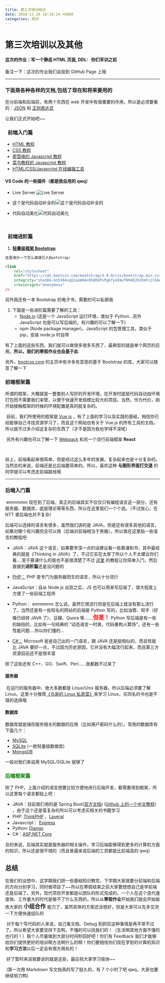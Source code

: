 ```yaml
---
title: 第三次培训相关
date: 2018-11-26 18:10:24 +0800
categories: 培训
---
```


# **第三次培训以及其他**

#### **这次的作业：写一个静态 HTML 页面, DDL:&ensp;** **你们军训之前**

备注一下：这次的作业我们会挂到 GitHub Page 上哦

---

### **下面是各种各样的文档,包括了现在和将来要用的**

在分前端和后端前，有两个东西在 web 开发中有很重要的作用，所以是必须要看的：[JSON](http://www.runoob.com/json/json-tutorial.html) 和 [正则表达式](http://www.runoob.com/regexp/regexp-tutorial.html)

让我们正式开始吧~~

### &ensp;**前端入门篇**

-   [HTML 教程](http://www.runoob.com/html/html-tutorial.html)
-   [CSS 教程](http://www.runoob.com/css/css-tutorial.html)
-   [廖雪峰的 Javascript 教程](https://www.liaoxuefeng.com/wiki/001434446689867b27157e896e74d51a89c25cc8b43bdb3000)
-   [菜鸟教程的 Javascript 教程](http://www.runoob.com/js/js-tutorial.html)
-   [HTML/CSS/Javascript 在线编辑工具](https://c.runoob.com/front-end/61)

#### VS Code 的一些插件（都是我自用的 qwq）

-   Live Server ![Live Server](D:/OneDrive/%E7%BD%91%E7%BB%9C%E9%98%9F/18%E7%A7%8B%E5%86%AC/image/1.png)

-   这个是代码自动补全的![这个是代码自动补全的](D:/OneDrive/%E7%BD%91%E7%BB%9C%E9%98%9F/18%E7%A7%8B%E5%86%AC/image/2.png)

-   代码自动美化![代码自动美化](D:/OneDrive/%E7%BD%91%E7%BB%9C%E9%98%9F/18%E7%A7%8B%E5%86%AC/image/3.png)

    </br>

### &ensp;**前端进阶篇**

1. [**轻量级框架 Bootstrap**](https://v4.bootcss.com/)

```html
这里演示一下怎么直接引入Bootstrap:

<link
    rel="stylesheet"
    href="https://cdn.bootcss.com/bootstrap/4.0.0/css/bootstrap.min.css"
    integrity="sha384-Gn5384xqQ1aoWXA+058RXPxPg6fy4IWvTNh0E263XmFcJlSAwiGgFAW/dAiS6JXm"
    crossorigin="anonymous"
/>
```

另外我还有一本 Bootstrap 的电子书，需要的可以私聊我

1. 下面是一些进阶篇需要了解的工具：
    - [Node.js](http://nodejs.cn/) (这是一个 JavaScript 运行环境，类似于 Python...另外 JavaScript 也是可以写后端的，有兴趣的可以了解一下)
    - npm (Node package manager)，JavaScript 的包管理工具，类似于 pip，安装 node.js 时自带

​ 有了上面的这些东西，我们就可以做很多很多东西了，最典型的就是单个网页的应用。**所以，我们的寒假作业也会基于此**

另外，[bootcss.com](http://www.bootcss.com/) 的主页中有许多有意思的基于 Bootstrap 的库，大家可以随意了解一下</br>

### 前端框架篇

​ 所谓的框架，大概就是一整套别人写好的开发环境，在开发时底层代码自动由环境打包而不需要我们来管，以便于快速开发规模比较大的项目。当然，作为代价，刚开始接触框架的时候的环境配置是真的挺复杂的。

​ 目前，我们所使用的框架是 [Vue.js](https://cn.vuejs.org/) ，有了上面的学习以及实践的基础，相信你已经能够自己寻找资源学习了，而且这个网站也有关于 Vue.js 的所有工具的文档，所以就不过多介绍这复杂的东西了（才不是因为我也学得不深呢）

​ 另外有兴趣也可以了解一下 [Webpack](https://www.webpackjs.com/) 和另一个流行前端框架 **React**

​

​ 综上，前端看起来很简单，但是经过这么多年的发展，复杂起来也是十分复杂的。当然总的来说，前端还是比后端要简单的。所以，喜欢这种 **与图形界面打交道** 的同学就可以考虑走前端路线哦

---

### 后端入门篇

​ emmmmm 现在到了后端，真正的后端其实不仅仅只有编程语言这一部分，还有服务器、数据库、底层理论等等东西，所以在这里我们一个个说。（不过放心，在 NTT 里后端也并不复杂）

后端可以选择的语言有很多，虽然我们讲的是 JAVA，但是还有很多其他的语言，如果对哪个有兴趣完全可以用（后端对前端相当于黑箱），所以我在这里贴一些语言的教程吧

-   JAVA：JAVA 这个语言，如果要学深一点的话建议看一些慕课和书，其中最经典的就是《Thinking in JAVA》了，不过它实在太厚了所以个人不太建议你们看....至于慕课什么的我也不是很清楚了不过 [这里](http://www.runoob.com/java/java-tutorial.html) 的教程让你简单入门，然后直接到**进阶篇**还是没问题的

-   [PHP：](http://www.runoob.com/php/php-tutorial.html) PHP 是专门为服务器而生的语言，所以十分流行
-   JavaScript：自从 Node.js 出现之后，JS 也可以用来写后端了，很大程度上方便了一些前端工程师
-   Python： emmmmm 怎么说，虽然它很流行但是在后端上就没有那么流行了。当然还是有一些知名的网站的后端是 Python 写的，比如油管、知乎（好像已经转 JAVA 了）、豆瓣、Quora 等.......<font color=#FF0000 size=4>**但是！**</font> Python 写后端是有一些的缺陷的，比如有一句经典的 “动态语言一时爽，代码重构火葬场”，还有一些性能问题....所以你们懂的...
-   [C#：](http://www.runoob.com/csharp/csharp-tutorial.html) Microsoft 爸爸自己出的一门语言，跟 JAVA 还是挺相似的，而且性能比 JAVA 要好一点，不过因为历史原因，它并没有大幅流行起来，而且第三方资源目前还不是很丰富

除了这些还有 C++、GO、Swift、Perl……我都数不过来了

#### 服务器

​ 在运行的服务器中，绝大多数都是 Linux/Unix 服务器，所以后端必须要了解 Linux。这里十分推荐[《鸟哥的 Linux 私房菜》](http://cn.linux.vbird.org/)来学习 Linux，买同名的书也是不错的选择哦

#### 数据库

数据库就是储存服务相关的数据的应用（比如用户密码什么的）。常用的数据库有下面几个：

-   [MySQL](http://www.runoob.com/mysql/mysql-tutorial.html)
-   [SQLite](http://www.runoob.com/sqlite/sqlite-tutorial.html) (一款轻量级数据库)
-   [MongoDB](http://www.runoob.com/mongodb/mongodb-tutorial.html)

一般对我们来说用 MySQL/SQLite 就够了

### <font color=#008000>后端框架篇</font>

除了 PHP，上面介绍的语言想要比较方便地进行后端开发，都需要用到框架，所以这里每个语言都贴上吧：

-   JAVA：目前我们用的是 Spring Boot([官方文档](https://docs.spring.io/spring-boot/docs/2.1.0.RELEASE/reference/htmlsingle/)) ([Github 上的一个中文教程](https://github.com/dyc87112/SpringBoot-Learning)) ，由于这个还是蛮复杂的所以可以考虑买相关的书籍学习
-   PHP: [ThinkPHP](http://www.thinkphp.cn/) 、[Laveral](https://laravel-china.org/docs/)
-   Javascript： [Express](http://expressjs.com/)
-   Python: [Django](https://docs.djangoproject.com/zh-hans/2.1/)
-   C#：[ASP.NET Core](https://docs.microsoft.com/zh-cn/aspnet/core/?view=aspnetcore-2.1)

总的来说，后端其实就是服务器的相关操作，学习后端能够得到更多的计算机方面的知识，所以还是很不错的（而且普遍来说后端的工资都是比前端高的 qwq）

## 总结

​ 在我们的设想中，这学期我们把一些基础知识教完，下学期大家就要分前端和后端的方向分别学习，同时做项目了~~所以在寒假结束之前大家要想想自己是学前端还是后端了。另外，现代项目开发都是以团队的形式完成的，一个人在这个迭代速度快、工作量大的时代是做不了什么东西的，所以从**寒假作业**开始我们就会开始锻炼大家的 <font size=4> **小组合作** </font> 能力了，虽然具体的方案还没想好，但是大家可以先多交流一下方便快速组队的

​ 对于每个写代码的人来说，自己看文档、Debug 到抓狂这种事情是再平常不过了。所以希望大家要坚持下去鸭，不懂的可以找我们的！（生活啊其他方面不懂的也行的！）我个人尽量做到大部分时间秒回好吧！你们有 Feedback 我们才能够给你们提供更好的培训啊方法啊什么的啊！你们要相信你们现在学到的计算机知识和**学习方法**以后一定会有很大用处的！

​ 好了暂时来说我要说的就是这些，最后祝大家学习愉快~~

​ (第一次用 Markdown 写文档真的写了挺久的，有 7 个小时了吧 qwq，大家也要继续努力鸭)
